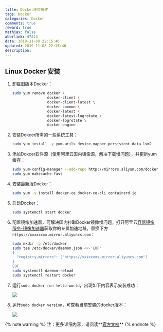 ```yaml
---
title: Docker环境搭建
tags: Docker
categories: Docker
comments: true
reward: true
mathjax: false
abbrlink: 47824
date: 2019-11-08 22:15:46
updated: 2019-11-08 22:15:46
description:
---
```

## Linux Docker 安装

1. 卸载旧版本Docker：

   ```bash
   sudo yum remove docker \
                   docker-client \
                   docker-client-latest \
                   docker-common \
                   docker-latest \
                   docker-latest-logrotate \
                   docker-logrotate \
                   docker-engine
   ```

2. 安装Dokcer所需的一些系统工具：

   ```bash
   sudo yum install -y yum-utils device-mapper-persistent-data lvm2
   ```

3. 添加Dokcer软件源（使用阿里云国内镜像源，解决下载慢问题），并更新yum缓存：

   ```bash
   sudo yum-config-manager --add-repo http://mirrors.aliyun.com/docker-ce/linux/centos/docker-ce.repo
   sudo yum makecache fast
   ```

4. 安装最新版Docker：

   ```bash
   sudo yum -y install docker-ce docker-ce-cli containerd.io
   ```

5. 启动Docker：

   ```bash
   sudo systemctl start docker
   ```

6. 配置镜像加速器，可解决国内拉取Docker镜像慢问题。打开阿里云[容器镜像服务-镜像加速器](https://cr.console.aliyun.com/cn-shenzhen/instances/mirrors)获取你的专属加速地址，替换下方`https://xxxxxxxx.mirror.aliyuncs.com`：

   ```bash
   sudo mkdir -p /etc/docker
   sudo tee /etc/docker/daemon.json <<-'EOF'
   {
     "registry-mirrors": ["https://xxxxxxxx.mirror.aliyuncs.com"]
   }
   EOF
   sudo systemctl daemon-reload
   sudo systemctl restart docker
   ```

7. 运行`sudo docker run hello-world`，出现如下内容表示安装成功：

   ![](https://img.hujinbo.me/blog/20191108222449.png)

8. 运行`sudo docker version`，可查看当前安装的docker版本：

   ![](https://img.hujinbo.me/blog/20191108222254.png)

{% note warning %}
注：更多详细内容，请阅读**[官方文档](https://docs.docker.com/install/linux/docker-ce/centos/)**
{% endnote %}